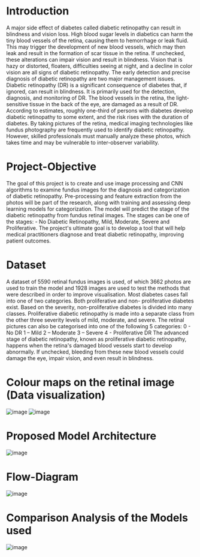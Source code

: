 # Introduction
A major side effect of diabetes called diabetic retinopathy can result in blindness and vision loss. High blood sugar levels in diabetics can harm the tiny blood vessels of the retina, causing them to hemorrhage or leak fluid. This may trigger the development of new blood vessels, which may then leak and result in the formation of scar tissue in the retina. If unchecked, these alterations can impair vision and result in blindness. Vision that is hazy or distorted, floaters, difficulties seeing at night, and a decline in color vision are all signs of diabetic retinopathy.
The early detection and precise diagnosis of diabetic retinopathy are two major management issues. Diabetic retinopathy (DR) is a significant consequence of diabetes that, if ignored, can result in blindness. It is primarily used for the detection, diagnosis, and monitoring of DR. The blood vessels in the retina, the light-sensitive tissue in the back of the eye, are damaged as a result of DR. According to estimates, roughly one-third of persons with diabetes develop diabetic retinopathy to some extent, and the risk rises with the duration of diabetes. By taking pictures of the retina, medical imaging technologies like fundus photography are frequently used to identify diabetic retinopathy. However, skilled professionals must manually analyze these photos, which takes time and may be vulnerable to inter-observer variability. 

# Project-Objective
The goal of this project is to create and use image processing and CNN algorithms to examine fundus images for the diagnosis and categorization of diabetic retinopathy. Pre-processing and feature extraction from the photos will be part of the research, along with training and assessing deep learning models for categorization. The model will predict the stage of the diabetic retinopathy from fundus retinal images. The stages can be one of the stages: - No Diabetic Retinopathy, Mild, Moderate, Severe and Proliferative. The project's ultimate goal is to develop a tool that will help medical practitioners diagnose and treat diabetic retinopathy, improving patient outcomes.

# Dataset
A dataset of 5590 retinal fundus images is used, of which 3662 photos are used to train the model and 1928 images are used to test the methods that were described in order to improve visualisation.
Most diabetes cases fall into one of two categories. Both proliferative and non- proliferative diabetes exist. Based on the severity, non-proliferative diabetes is divided into many classes. Proliferative diabetic retinopathy is made into a separate class from the other three severity levels of mild, moderate, and severe. The retinal pictures can also be categorised into one of the following 5 categories:
0 - No DR
1 – Mild
2 – Moderate
3 – Severe
4 - Proliferative DR
The advanced stage of diabetic retinopathy, known as proliferative diabetic retinopathy, happens when the retina's damaged blood vessels start to develop abnormally. If unchecked, bleeding from these new blood vessels could damage the eye, impair vision, and even result in blindness. 

# Colour maps on the retinal image (Data visualization)
![image](https://github.com/Shyam301910/Diabetic-Retinopathy-Detection/assets/95332840/8637fe03-99f3-4f63-9142-2b91d85aa65d)
![image](https://github.com/Shyam301910/Diabetic-Retinopathy-Detection/assets/95332840/d3c944cc-8c6f-4e8c-a55c-9b7c53ce8167)

# Proposed Model Architecture
![image](https://github.com/Shyam301910/Diabetic-Retinopathy-Detection/assets/95332840/47f875c0-9a46-4b66-a525-3c0d74179f51)

# Flow-Diagram
![image](https://github.com/Shyam301910/Diabetic-Retinopathy-Detection/assets/95332840/8f0a7607-108e-49d1-b9c3-313b033f8bb8)

# Comparison Analysis of the Models used
![image](https://github.com/Shyam301910/Diabetic-Retinopathy-Detection/assets/95332840/ef43e91f-70ce-4aa2-8e71-a13d8bd2b0fb)
